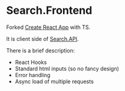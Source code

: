 # Search.Frontend

Forked [Create React App](https://github.com/facebook/create-react-app) with TS.

It is client side of [Search.API](https://github.com/petrsavchenko/Search.API).

There is a brief description:
  * React Hooks
  * Standard html inputs (so no fancy design)
  * Error handling
  * Async load of multiple requests
